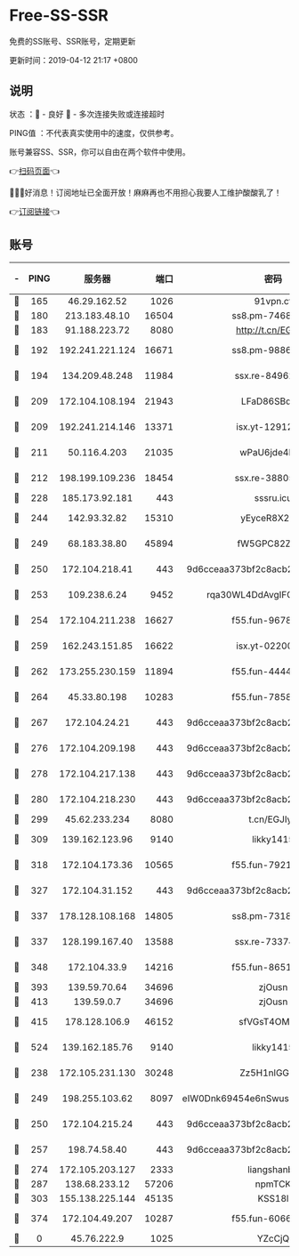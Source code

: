 # Free-SS-SSR

免费的SS账号、SSR账号，定期更新

更新时间：2019-04-12 21:17 +0800

## 说明

状态     ：🙂 - 良好 🙁 - 多次连接失败或连接超时

PING值   ：不代表真实使用中的速度，仅供参考。

账号兼容SS、SSR，你可以自由在两个软件中使用。

👉[扫码页面](https://liesauer.github.io/Free-SS-SSR/)👈

🎉🎉🎉好消息！订阅地址已全面开放！麻麻再也不用担心我要人工维护酸酸乳了！

👉[订阅链接](https://www.liesauer.net/yogurt/subscribe?ACCESS_TOKEN=DAYxR3mMaZAsaqUb)👈

## 账号

|-|PING|服务器|端口|密码|加密方式|区域|
|:----:|:----:|:-----:|-----:|:----:|:----:|:----:|
|🙂|165|46.29.162.52|1026|91vpn.cf|rc4-md5|RU|
|🙂|180|213.183.48.10|16504|ss8.pm-74689869|rc4-md5|RU|
|🙂|183|91.188.223.72|8080|http://t.cn/EGJIyrl|rc4-md5|RU|
|🙂|192|192.241.221.124|16671|ss8.pm-98861372|aes-256-cfb|US|
|🙂|194|134.209.48.248|11984|ssx.re-84962517|aes-256-cfb|US|
|🙂|209|172.104.108.194|21943|LFaD86SBq2lY|aes-256-cfb|JP|
|🙂|209|192.241.214.146|13371|isx.yt-12912569|aes-256-cfb|US|
|🙂|211|50.116.4.203|21035|wPaU6jde4NZT|aes-256-cfb|US|
|🙂|212|198.199.109.236|18454|ssx.re-38805389|aes-256-cfb|US|
|🙂|228|185.173.92.181|443|sssru.icu|rc4-md5|RU|
|🙂|244|142.93.32.82|15310|yEyceR8X2EVd|aes-256-cfb|GB|
|🙂|249|68.183.38.80|45894|fW5GPC82Z97G|aes-256-cfb|GB|
|🙂|250|172.104.218.41|443|9d6cceaa373bf2c8acb22e60b6a58be6|aes-256-cfb|US|
|🙂|253|109.238.6.24|9452|rqa30WL4DdAvgIFG6Fs3znzTa|aes-256-cfb|FR|
|🙂|254|172.104.211.238|16627|f55.fun-96789632|aes-256-cfb|US|
|🙂|259|162.243.151.85|16622|isx.yt-02200546|aes-256-cfb|US|
|🙂|262|173.255.230.159|11894|f55.fun-44441803|aes-256-cfb|US|
|🙂|264|45.33.80.198|10283|f55.fun-78582823|aes-256-cfb|US|
|🙂|267|172.104.24.21|443|9d6cceaa373bf2c8acb22e60b6a58be6|aes-256-cfb|US|
|🙂|276|172.104.209.198|443|9d6cceaa373bf2c8acb22e60b6a58be6|aes-256-cfb|US|
|🙂|278|172.104.217.138|443|9d6cceaa373bf2c8acb22e60b6a58be6|aes-256-cfb|US|
|🙂|280|172.104.218.230|443|9d6cceaa373bf2c8acb22e60b6a58be6|aes-256-cfb|US|
|🙂|299|45.62.233.234|8080|t.cn/EGJIyrl|rc4-md5|CA|
|🙂|309|139.162.123.96|9140|likky1415|aes-256-cfb|JP|
|🙂|318|172.104.173.36|10565|f55.fun-79210636|aes-256-cfb|SG|
|🙂|327|172.104.31.152|443|9d6cceaa373bf2c8acb22e60b6a58be6|aes-256-cfb|US|
|🙂|337|178.128.108.168|14805|ss8.pm-73188848|aes-256-cfb|SG|
|🙂|337|128.199.167.40|13588|ssx.re-73374110|aes-256-cfb|SG|
|🙂|348|172.104.33.9|14216|f55.fun-86515358|aes-256-cfb|SG|
|🙂|393|139.59.70.64|34696|zjOusn|chacha20|IN|
|🙂|413|139.59.0.7|34696|zjOusn|chacha20|IN|
|🙂|415|178.128.106.9|46152|sfVGsT4OMxHC|aes-256-cfb|SG|
|🙂|524|139.162.185.76|9140|likky1415|aes-256-cfb|DE|
|🙂|238|172.105.231.130|30248|Zz5H1nlGGKHx|aes-256-cfb|JP|
|🙂|249|198.255.103.62|8097|eIW0Dnk69454e6nSwuspv9DmS201tQ0D|aes-256-cfb|US|
|🙂|250|172.104.215.24|443|9d6cceaa373bf2c8acb22e60b6a58be6|aes-256-cfb|US|
|🙂|257|198.74.58.40|443|9d6cceaa373bf2c8acb22e60b6a58be6|aes-256-cfb|US|
|🙂|274|172.105.203.127|2333|liangshanbo|chacha20|JP|
|🙂|287|138.68.233.12|57206|npmTCK|rc4-md5|US|
|🙂|303|155.138.225.144|45135|KSS18l|rc4-md5|US|
|🙂|374|172.104.49.207|10287|f55.fun-60668643|aes-256-cfb|SG|
|🙁|0|45.76.222.9|1025|YZcCjQ|rc4-md5|JP|
